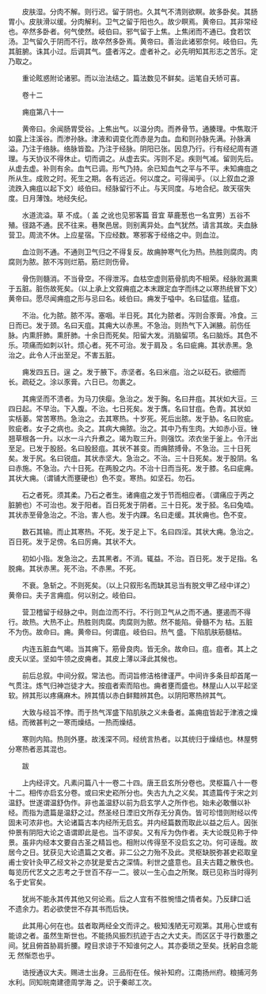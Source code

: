 <!-- { "loadSidebar": true } -->
　　皮肤湿。分肉不解。则行迟。留于阴也。久其气不清则欲瞑。故多卧矣。其肠胃小。皮肤滑以缓。分肉解利。卫气之留于阳也久。故少瞑焉。黄帝曰。其非常经也。卒然多卧者。何气使然。岐伯曰。邪气留于上焦。上焦闭而不通已。食若饮汤。卫气留久于阴而不行。故卒然多卧焉。黄帝曰。善治此诸邪奈何。岐伯曰。先其脏腑。诛其小过。后调其气。盛者泻之。虚者补之。必先明知其形志之苦乐。定乃取之。

　　重论眩惑附论诸邪。而以治法结之。篇法数见不鲜矣。运笔自夭矫可喜。

　　卷十二

　　痈疽第八十一

　　黄帝曰。余闻肠胃受谷。上焦出气。以温分肉。而养骨节。通腠理。中焦取汗如露上注溪谷。而渗孙脉。津液和调变化而赤是为血。血和则孙脉先满。孙脉满溢。乃注于络脉。络脉皆盈。乃注于经脉。阴阳已张。因息乃行。行有经纪周有道理。与天协议不得休止。切而调之。从虚去实。泻则不足。疾则气减。留则先后。从虚去虚。补则有余。血气已调。形气乃持。余已知血气之平与不平。未知痈疽之所从生。成败之时。死生之期。各有远近。何以度之。可得闻乎。（以上叙血之源流跌入痈疽以起下文）岐伯曰。经脉留行不止。与天同度。与地合纪。故天宿失度。日月薄蚀。地经失纪。

　　水道流溢。草 不成。（ 盖 之讹也见邪客篇 音宜 草鹿葱也一名宜男）五谷不殖。径路不通。民不往来。巷聚邑居。则别离异处。血气犹然。请言其故。夫血脉营卫。周流不休。上应星宿。下应经数。寒邪客于经络之中。则血泣。

　　血泣则不通。不通则卫气归之不得复反。故痈肿寒气化为热。热胜则腐肉。肉腐则为脓。脓不泻则烂筋。筋烂则伤骨。

　　骨伤则髓消。不当骨空。不得泄泻。血枯空虚则筋骨肌肉不相荣。经脉败漏熏于五脏。脏伤故死矣。（以上承上文叙痈疽之本末跟定血字而纬之以寒热统冒下文）黄帝曰。愿尽闻痈疽之形与忌曰名。岐伯曰。痈发于嗌中。名曰猛疽。猛疽。

　　不治。化为脓。脓不泻。塞咽。半日死。其化为脓者。泻则合豕膏。冷食。三日而已。发于颈。名曰天疽。其痈大以赤黑。不急治。则热气下入渊腋。前伤任脉。内熏肝肺。熏肝肺。十余日而死矣。阳留大发。消脑留项。名曰脑烁。其色不乐。项痛而如刺以针。烦心者。死不可治。发于肩及 。名曰疵痈。其状赤黑。急治之。此令人汗出至足。不害五脏。

　　痈发四五日。逞 之。发于腋下。赤坚者。名曰米疽。治之以砭石。欲细而长。疏砭之。涂以豕膏。六日已。勿裹之。

　　其痈坚而不溃者。为马刀侠瘿。急治之。发于胸。名曰井疽。其状如大豆。三四日起。不早治。下入腹。不治。七日死矣。发于膺。名曰甘疽。色青。其状如 实栝蒌。常苦寒热。急治之。去其寒热。十岁死。死后出脓。发于胁。名曰败疵。败疵者。女子之病也。灸之。其病大痈脓。治之。其中乃有生肉。大如赤小豆。锉 翘草根各一升。以水一斗六升煮之。竭为取三升。则强饮。浓衣坐于釜上。令汗出至足。已发于股胫。名曰股胫疽。其状不甚变。而痈脓搏骨。不急治。三十日死矣。发于尻。名曰锐疽。其状赤坚大。急治之。不治。三十日死矣。发于股阴。名曰赤施。不急治。六十日死。在两股之内。不治十日而当死。发于膝。名曰疵痈。其状大痈。（谓铺大而壅硬也）色不变。寒热。如坚石。勿石。

　　石之者死。须其柔。乃石之者生。诸痈疽之发于节而相应者。（谓痛应于丙之脏腑也）不可治也。发于阳者。百日死发于阴者。三十日死。发于胫。名曰兔啮。其状赤至骨急治之。不治。害人也。发于内踝。名曰走缓。其状痈也。色不变。

　　数石其输。而止其寒热。不死。发于足上下。名曰四淫。其状大痈。急治之。百日死。发于足傍。名曰厉痈。其状不大。

　　初如小指。发急治之。去其黑者。不消。辄益。不治。百日死。发于足指。名脱痈。其状赤黑。死不治。不赤黑。不死。

　　不衰。急斩之。不则死矣。（以上只叙形名而缺其忌当有脱文甲乙经中详之）黄帝曰。夫子言痈疽。何以别之。岐伯曰。

　　营卫稽留于经脉之中。则血泣而不行。不行则卫气从之而不通。壅遏而不得行。故热。大热不止。热胜则肉腐。肉腐则为脓。然不能陷。骨髓不为 枯。五脏不为伤。故命曰。痈。黄帝曰。何谓疽。岐伯曰。热气 盛。下陷肌肤筋髓枯。

　　内连五脏血气竭。当其痈下。筋骨良肉。皆无余。故命曰。疽。疽者。其上之皮夭以坚。坚如牛领之皮痈者。其皮上薄以泽此其候也。

　　前后总叙。中间分叙。常法也。而词旨修洁格律谨严。中间许多条目却首尾一气贯注。炼气归神岂徒才大。按疽者索而陷也。痈者壅而盛也。林屋山人以平起坚软。辨其形以疼痛麻木。辨其情以赤白鲜黯辨其色。以阴阳寒热辨其气。

　　大致与经旨不悖。而于热气浑盛下陷肌肤之义未备者。盖痈疽皆起于津液之燥结。而微甚判之一寒而燥结。一热而燥结。

　　寒则内陷。热则外壅。故浅深不同。经统言热者。以其统归于燥结也。林屋劈分寒热者恶其混也。

　　跋

　　上内经评文。凡素问篇八十一卷二十四。唐王启玄所分卷也。灵枢篇八十一卷十二。相传亦启玄分卷。或曰宋史崧所分也。失古九九之义矣。其遗篇传于宋之刘温舒。世遂谓温舒伪作。非也盖温舒以前为启玄学人之所作也。始未必敢僭以补经。而指为遗篇是温舒之过。然圣经日湮旧文所存无分真伪。皆可珍惜则附经以传固未可浓非也。大论诸篇古本内经所无启玄。并内经篇数而取此以益之后人。因张仲景有阴阳大论之语谓即此是也。当不谬矣。又有斥为伪作者。夫大论既见称于仲景。虽非内经本文要自古圣之精旨也。相附以传得至不没启玄之功。何可诬哉。故居今之日。犹获见大论遗篇之文者。非二公之力殆不及此。灵枢缺脱弥甚史崧取皇甫士安针灸甲乙经文补之亦犹是爱古之深情。利世之盛意也。且夫古籍之散佚也。每览历代艺文之志考之于世百不存一二。彼以一生心血之所聚。既已见称当时得列名于史官矣。

　　犹尚不能永其传其他又何论焉。后之人宜有不胜惋惜之情者矣。乃反肆口诋 不遗余力。若必欲使世不存其书而后快。

　　此其用心何在也。兹者取两经全文而评之。极知浅陋无可观第。其用心世或有能谅之者。虽然生斯世也。不能扬风振烈抗迹于古之大丈夫。而区区于寻行数墨之间。犹且俯首胁肩折腰。瞠目求谅于不知谁何之人。其亦委琐之至矣。抚躬自念能无 然惭恧也乎。

　　诰授通议大夫。赐进士出身。三品衔在任。候补知府。江南扬州府。粮捕河务水利。同知皖南建德周学海 之。识于秦邮工次。

　　
